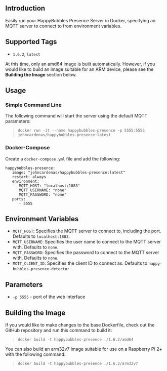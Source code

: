 ## Introduction
Easily run your HappyBubbles Presence Server in Docker, specifying an MQTT server to connect to from environment variables.

## Supported Tags
* `1.6.2`, `latest`

At this time, only an amd64 image is built automatically. However, if you would like to build an image suitable for an ARM device, please see the **Building the Image** section below.

## Usage
### Simple Command Line
The following command will start the server using the default MQTT parameters:
>`docker run -it --name happybubbles-presence -p 5555:5555 johncardenas/happybubbles-presence:latest`

### Docker-Compose
Create a `docker-compose.yml` file and add the following:
```
happybubbles-presence:
   image: "johncardenas/happybubbles-presence:latest"
   restart: always
   environment:
      MQTT_HOST: "localhost:1883"
      MQTT_USERNAME: "none"
      MQTT_PASSWORD: "none"
   ports:
      - 5555
```

## Environment Variables
* `MQTT_HOST`: Specifies the MQTT server to connect to, including the port. Defaults to `localhost:1883`.
* `MQTT_USERNAME`: Specifies the user name to connect to the MQTT server with. Defaults to `none`.
* `MQTT_PASSWORD`: Specifies the password to connect to the MQTT server with. Defaults to `none`.
* `MQTT_CLIENT_ID`: Specifies the client ID to connect as. Defaults to `happy-bubbles-presence-detector`.

## Parameters
* `-p 5555` - port of the web interface

## Building the Image
If you would like to make changes to the base Dockerfile, check out the GitHub repository and run this command to build it:

>`docker build -t happybubbles-presence ./1.6.2/amd64`

You can also build an arm32v7 image suitable for use on a Raspberry Pi 2+ with the following command:

>`docker build -t happybubbles-presence ./1.6.2/arm32v7`